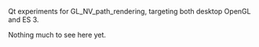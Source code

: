 Qt experiments for GL_NV_path_rendering, targeting both desktop OpenGL and ES 3.

Nothing much to see here yet.
